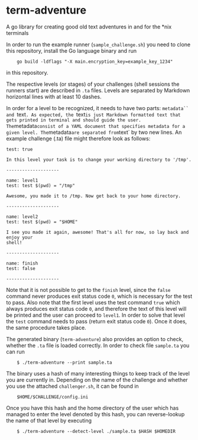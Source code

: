 # term-adventure

A go library for creating good old text adventures in and for the *nix terminals

In order to run the example runner (`sample_challenge.sh`) you need to clone
this repository, install the Go language binary and run

        go build -ldflags "-X main.encryption_key=example_key_1234"

in this repository.

The respective levels (or stages) of your challenges (shell sessions the
runners start) are described in `.ta` files. Levels are separated by Markdown
horizontal lines with at least 10 dashes.

In order for a level to be recognized, it needs to have two parts: `metadata``
and `text`. As expected, the `text` is just Markdown formatted text that gets
printed in terminal and should guide the user. The `metadata` consist of a YAML
document that specifies metadata for a given level. The `metadata` are
separated from `text` by two new lines. An example challenge (.ta) file might
therefore look as follows:

```
test: true

In this level your task is to change your working directory to '/tmp'.

--------------------

name: level1
test: test $(pwd) = "/tmp"

Awesome, you made it to /tmp. Now get back to your home directory.

--------------------

name: level2
test: test $(pwd) = "$HOME"

I see you made it again, awesome! That's all for now, so lay back and enjoy your
shell!

--------------------

name: finish
test: false

--------------------

```

Note that it is not possible to get to the `finish` level, since the `false`
command never produces exit status code `0`, which is necessary for the test to
pass. Also note that the first level uses the test command `true` which always
produces exit status code `0`, and therefore the text of this level will be
printed and the user can proceed to `level1`. In order to solve that level the
`test` command needs to pass (return exit status code `0`). Once it does, the
same procedure takes place.

The generated binary (`term-adventure`) also provides an option to check,
whether the `.ta` file is loaded correctly. In order to check file
`sample.ta` you can run

        $ ./term-adventure --print sample.ta

The binary uses a hash of many interesting things to keep track of the level
you are currently in. Depending on the name of the challenge and whether you
use the attached `challenger.sh`, it can be found in

```
    $HOME/$CHALLENGE/config.ini

```

Once you have this hash and the home directory of the user which has managed to
enter the level denoted by this hash, you can reverse-lookup the name of that
level by executing

        $ ./term-adventure --detect-level ./sample.ta $HASH $HOMEDIR
